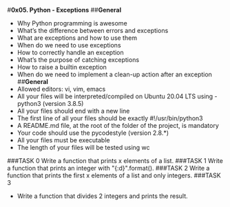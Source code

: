 #**0x05. Python - Exceptions**
##**General**
- Why Python programming is awesome
- What’s the difference between errors and exceptions
- What are exceptions and how to use them
- When do we need to use exceptions
- How to correctly handle an exception
- What’s the purpose of catching exceptions
- How to raise a builtin exception
- When do we need to implement a clean-up action after an exception
##**General**
- Allowed editors: vi, vim, emacs
- All your files will be interpreted/compiled on Ubuntu 20.04 LTS using - python3 (version 3.8.5)
- All your files should end with a new line
- The first line of all your files should be exactly #!/usr/bin/python3
- A README.md file, at the root of the folder of the project, is mandatory
- Your code should use the pycodestyle (version 2.8.*)
- All your files must be executable
- The length of your files will be tested using wc

###TASK 0
Write a function that prints x elements of a list.
###TASK 1
Write a function that prints an integer with "{:d}".format().
###TASK 2
Write a function that prints the first x elements of a list and only integers.
###TASK 3
- Write a function that divides 2 integers and prints the result.